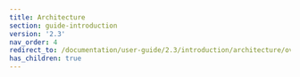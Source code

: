 ```yaml
---
title: Architecture
section: guide-introduction
version: '2.3'
nav_order: 4
redirect_to: /documentation/user-guide/2.3/introduction/architecture/overview
has_children: true
---
```

